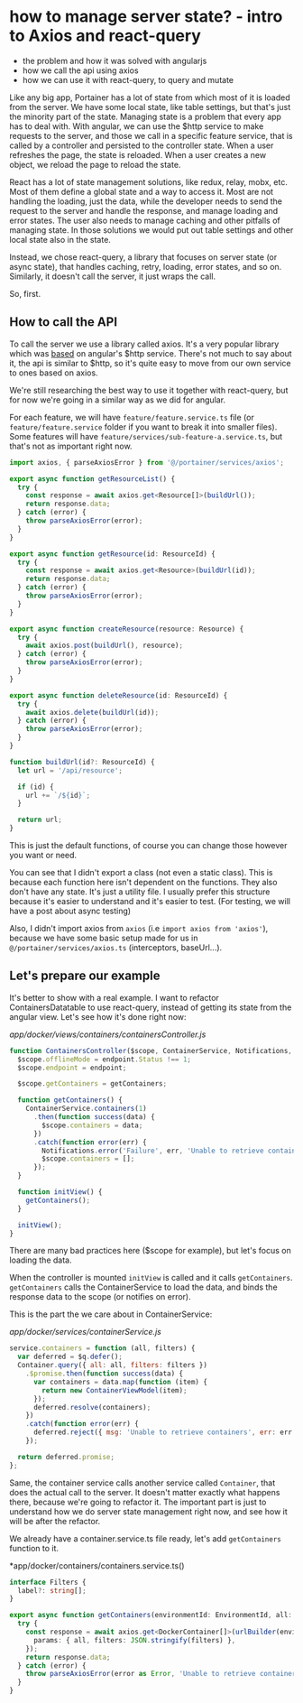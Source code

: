 # how to manage server state? - intro to Axios and react-query

- the problem and how it was solved with angularjs
- how we call the api using axios
- how we can use it with react-query, to query and mutate

Like any big app, Portainer has a lot of state from which most of it is loaded from the server. We have some local state, like table settings, but that's just the minority part of the state. Managing state is a problem that every app has to deal with. With angular, we can use the $http service to make requests to the server, and those we call in a specific feature service, that is called by a controller and persisted to the controller state. When a user refreshes the page, the state is reloaded. When a user creates a new object, we reload the page to reload the state.

React has a lot of state management solutions, like redux, relay, mobx, etc. Most of them define a global state and a way to access it. Most are not handling the loading, just the data, while the developer needs to send the request to the server and handle the response, and manage loading and error states. The user also needs to manage caching and other pitfalls of managing state. In those solutions we would put out table settings and other local state also in the state.

Instead, we chose react-query, a library that focuses on server state (or async state), that handles caching, retry, loading, error states, and so on. Similarly, it doesn't call the server, it just wraps the call.

So, first.

## How to call the API

To call the server we use a library called axios. It's a very popular library which was [based](https://github.com/axios/axios#credits) on angular's $http service. There's not much to say about it, the api is similar to $http, so it's quite easy to move from our own service to ones based on axios.

We're still researching the best way to use it together with react-query, but for now we're going in a similar way as we did for angular.

For each feature, we will have `feature/feature.service.ts` file (or `feature/feature.service` folder if you want to break it into smaller files). Some features will have `feature/services/sub-feature-a.service.ts`, but that's not as important right now.

```ts
import axios, { parseAxiosError } from '@/portainer/services/axios';

export async function getResourceList() {
  try {
    const response = await axios.get<Resource[]>(buildUrl());
    return response.data;
  } catch (error) {
    throw parseAxiosError(error);
  }
}

export async function getResource(id: ResourceId) {
  try {
    const response = await axios.get<Resource>(buildUrl(id));
    return response.data;
  } catch (error) {
    throw parseAxiosError(error);
  }
}

export async function createResource(resource: Resource) {
  try {
    await axios.post(buildUrl(), resource);
  } catch (error) {
    throw parseAxiosError(error);
  }
}

export async function deleteResource(id: ResourceId) {
  try {
    await axios.delete(buildUrl(id));
  } catch (error) {
    throw parseAxiosError(error);
  }
}

function buildUrl(id?: ResourceId) {
  let url = '/api/resource';

  if (id) {
    url += `/${id}`;
  }

  return url;
}
```

This is just the default functions, of course you can change those however you want or need.

You can see that I didn't export a class (not even a static class). This is because each function here isn't dependent on the functions. They also don't have any state. It's just a utility file. I usually prefer this structure because it's easier to understand and it's easier to test. (For testing, we will have a post about async testing)

Also, I didn't import axios from `axios` (i.e `import axios from 'axios'`), because we have some basic setup made for us in `@/portainer/services/axios.ts` (interceptors, baseUrl...).

## Let's prepare our example

It's better to show with a real example. I want to refactor ContainersDatatable to use react-query, instead of getting its state from the angular view. Let's see how it's done right now:

_app/docker/views/containers/containersController.js_

```js
function ContainersController($scope, ContainerService, Notifications, endpoint) {
  $scope.offlineMode = endpoint.Status !== 1;
  $scope.endpoint = endpoint;

  $scope.getContainers = getContainers;

  function getContainers() {
    ContainerService.containers(1)
      .then(function success(data) {
        $scope.containers = data;
      })
      .catch(function error(err) {
        Notifications.error('Failure', err, 'Unable to retrieve containers');
        $scope.containers = [];
      });
  }

  function initView() {
    getContainers();
  }

  initView();
}
```

There are many bad practices here ($scope for example), but let's focus on loading the data.

When the controller is mounted `initView` is called and it calls `getContainers`. `getContainers` calls the ContainerService to load the data, and binds the response data to the scope (or notifies on error).

This is the part the we care about in ContainerService:

_app/docker/services/containerService.js_

```js
service.containers = function (all, filters) {
  var deferred = $q.defer();
  Container.query({ all: all, filters: filters })
    .$promise.then(function success(data) {
      var containers = data.map(function (item) {
        return new ContainerViewModel(item);
      });
      deferred.resolve(containers);
    })
    .catch(function error(err) {
      deferred.reject({ msg: 'Unable to retrieve containers', err: err });
    });

  return deferred.promise;
};
```

Same, the container service calls another service called `Container`, that does the actual call to the server. It doesn't matter exactly what happens there, because we're going to refactor it. The important part is just to understand how we do server state management right now, and see how it will be after the refactor.

We already have a container.service.ts file ready, let's add `getContainers` function to it.

\*app/docker/containers/containers.service.ts()

```ts
interface Filters {
  label?: string[];
}

export async function getContainers(environmentId: EnvironmentId, all: boolean, filters: Filters) {
  try {
    const response = await axios.get<DockerContainer[]>(urlBuilder(environmentId), {
      params: { all, filters: JSON.stringify(filters) },
    });
    return response.data;
  } catch (error) {
    throw parseAxiosError(error as Error, 'Unable to retrieve containers');
  }
}
```
